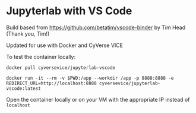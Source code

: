 # Jupyterlab with VS Code
Build based from https://github.com/betatim/vscode-binder by Tim Head (Thank you, Tim!)

Updated for use with Docker and CyVerse VICE

To test the container locally:

```
docker pull cyversevice/jupyterlab-vscode

docker run -it --rm -v $PWD:/app --workdir /app -p 8888:8888 -e REDIRECT_URL=http://localhost:8888 cyversevice/jupyterlab-vscode:latest
```
Open the container locally or on your VM with the appropriate IP instead of `localhost`
